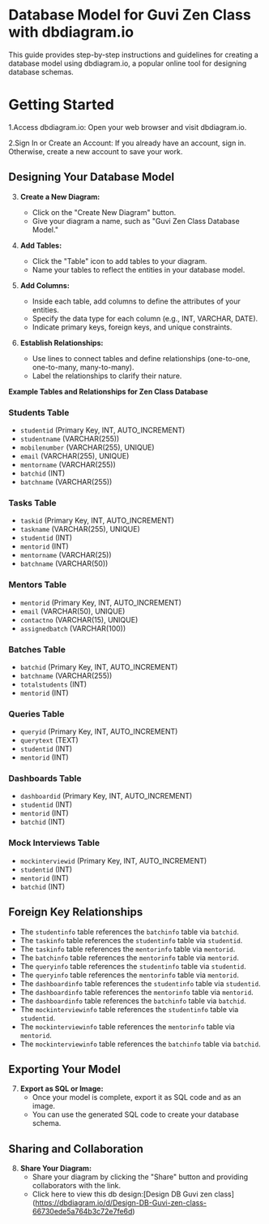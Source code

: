# Database Model for Guvi Zen Class with dbdiagram.io
This guide provides step-by-step instructions and guidelines for creating a database model using dbdiagram.io, a popular online tool for designing database schemas.

# Getting Started
1.Access dbdiagram.io: Open your web browser and visit dbdiagram.io.

2.Sign In or Create an Account: If you already have an account, sign in. Otherwise, create a new account to save your work.

## Designing Your Database Model

3. **Create a New Diagram:**
   - Click on the "Create New Diagram" button.
   - Give your diagram a name, such as "Guvi Zen Class Database Model."

4. **Add Tables:**
   - Click the "Table" icon to add tables to your diagram.
   - Name your tables to reflect the entities in your database model.

5. **Add Columns:**
   - Inside each table, add columns to define the attributes of your entities.
   - Specify the data type for each column (e.g., INT, VARCHAR, DATE).
   - Indicate primary keys, foreign keys, and unique constraints.

6. **Establish Relationships:**
   - Use lines to connect tables and define relationships (one-to-one, one-to-many, many-to-many).
   - Label the relationships to clarify their nature.

**Example Tables and Relationships for Zen Class Database**

### Students Table

- `studentid` (Primary Key, INT, AUTO_INCREMENT)
- `studentname` (VARCHAR(255))
- `mobilenumber` (VARCHAR(255), UNIQUE)
- `email` (VARCHAR(255), UNIQUE)
- `mentorname` (VARCHAR(255))
- `batchid` (INT)
- `batchname` (VARCHAR(255))

### Tasks Table

- `taskid` (Primary Key, INT, AUTO_INCREMENT)
- `taskname` (VARCHAR(255), UNIQUE)
- `studentid` (INT)
- `mentorid` (INT)
- `mentorname` (VARCHAR(25))
- `batchname` (VARCHAR(50))

### Mentors Table

- `mentorid` (Primary Key, INT, AUTO_INCREMENT)
- `email` (VARCHAR(50), UNIQUE)
- `contactno` (VARCHAR(15), UNIQUE)
- `assignedbatch` (VARCHAR(100))

### Batches Table

- `batchid` (Primary Key, INT, AUTO_INCREMENT)
- `batchname` (VARCHAR(255))
- `totalstudents` (INT)
- `mentorid` (INT)

### Queries Table

- `queryid` (Primary Key, INT, AUTO_INCREMENT)
- `querytext` (TEXT)
- `studentid` (INT)
- `mentorid` (INT)

### Dashboards Table

- `dashboardid` (Primary Key, INT, AUTO_INCREMENT)
- `studentid` (INT)
- `mentorid` (INT)
- `batchid` (INT)

### Mock Interviews Table

- `mockinterviewid` (Primary Key, INT, AUTO_INCREMENT)
- `studentid` (INT)
- `mentorid` (INT)
- `batchid` (INT)
  
## Foreign Key Relationships

- The `studentinfo` table references the `batchinfo` table via `batchid`.
- The `taskinfo` table references the `studentinfo` table via `studentid`.
- The `taskinfo` table references the `mentorinfo` table via `mentorid`.
- The `batchinfo` table references the `mentorinfo` table via `mentorid`.
- The `queryinfo` table references the `studentinfo` table via `studentid`.
- The `queryinfo` table references the `mentorinfo` table via `mentorid`.
- The `dashboardinfo` table references the `studentinfo` table via `studentid`.
- The `dashboardinfo` table references the `mentorinfo` table via `mentorid`.
- The `dashboardinfo` table references the `batchinfo` table via `batchid`.
- The `mockinterviewinfo` table references the `studentinfo` table via `studentid`.
- The `mockinterviewinfo` table references the `mentorinfo` table via `mentorid`.
- The `mockinterviewinfo` table references the `batchinfo` table via `batchid`.

## Exporting Your Model

7. **Export as SQL or Image:**
    - Once your model is complete, export it as SQL code and as an image.
    - You can use the generated SQL code to create your database schema.

## Sharing and Collaboration

8. **Share Your Diagram:**
    - Share your diagram by clicking the "Share" button and providing collaborators with the link.
    - Click here to view this db design:[Design DB Guvi zen class]
 (https://dbdiagram.io/d/Design-DB-Guvi-zen-class-66730ede5a764b3c72e7fe6d)
